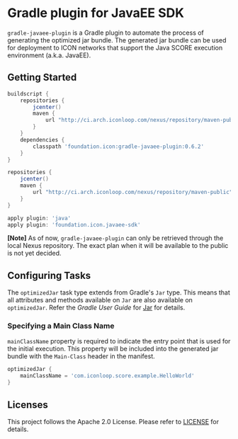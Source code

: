 # Gradle plugin for JavaEE SDK

`gradle-javaee-plugin` is a Gradle plugin to automate the process of generating the optimized jar bundle.
The generated jar bundle can be used for deployment to ICON networks that support the Java SCORE execution environment (a.k.a. JavaEE).

## Getting Started

```groovy
buildscript {
    repositories {
        jcenter()
        maven {
            url "http://ci.arch.iconloop.com/nexus/repository/maven-public"
        }
    }
    dependencies {
        classpath 'foundation.icon:gradle-javaee-plugin:0.6.2'
    }
}

repositories {
    jcenter()
    maven {
        url "http://ci.arch.iconloop.com/nexus/repository/maven-public"
    }
}

apply plugin: 'java'
apply plugin: 'foundation.icon.javaee-sdk'
```

**[Note]** As of now, `gradle-javaee-plugin` can only be retrieved through the local Nexus repository.
The exact plan when it will be available to the public is not yet decided.

## Configuring Tasks

The `optimizedJar` task type extends from Gradle's `Jar` type.
This means that all attributes and methods available on `Jar` are also available on `optimizedJar`.
Refer the _Gradle User Guide_ for [Jar](https://docs.gradle.org/current/dsl/org.gradle.api.tasks.bundling.Jar.html) for details.

### Specifying a Main Class Name

`mainClassName` property is required to indicate the entry point that is used for the initial execution.
This property will be included into the generated jar bundle with the `Main-Class` header in the manifest.

```groovy
optimizedJar {
    mainClassName = 'com.iconloop.score.example.HelloWorld'
}
```

## Licenses

This project follows the Apache 2.0 License. Please refer to [LICENSE](https://www.apache.org/licenses/LICENSE-2.0) for details.
